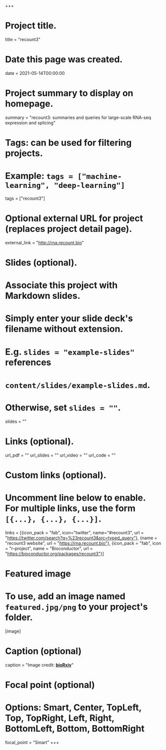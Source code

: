 +++
# Project title.
title = "recount3"

# Date this page was created.
date = 2021-05-14T00:00:00

# Project summary to display on homepage.
summary = "recount3: summaries and queries for large-scale RNA-seq expression and splicing"

# Tags: can be used for filtering projects.
# Example: `tags = ["machine-learning", "deep-learning"]`
tags = ["recount3"]

# Optional external URL for project (replaces project detail page).
external_link = "http://rna.recount.bio"

# Slides (optional).
#   Associate this project with Markdown slides.
#   Simply enter your slide deck's filename without extension.
#   E.g. `slides = "example-slides"` references 
#   `content/slides/example-slides.md`.
#   Otherwise, set `slides = ""`.
slides = ""

# Links (optional).
url_pdf = ""
url_slides = ""
url_video = ""
url_code = ""

# Custom links (optional).
#   Uncomment line below to enable. For multiple links, use the form `[{...}, {...}, {...}]`.
links = [{icon_pack = "fab", icon="twitter", name="#recount3", url = "https://twitter.com/search?q=%23recount3&src=typed_query"}, {name = "recount3 website", url = "https://rna.recount.bio"}, {icon_pack = "fab", icon = "r-project", name = "Bioconductor", url = "https://bioconductor.org/packages/recount3"}]

# Featured image
# To use, add an image named `featured.jpg/png` to your project's folder. 
[image]
  # Caption (optional)
  caption = "Image credit: [**bioRxiv**](https://TODO)"
  
  # Focal point (optional)
  # Options: Smart, Center, TopLeft, Top, TopRight, Left, Right, BottomLeft, Bottom, BottomRight
  focal_point = "Smart"
+++



